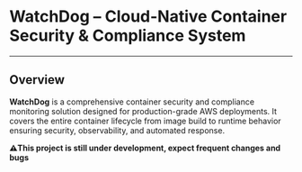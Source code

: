 # WatchDog – Cloud-Native Container Security & Compliance System
___
## Overview
**WatchDog** is a comprehensive container security and compliance monitoring solution designed for production-grade AWS deployments. It covers the entire container lifecycle from image build to runtime behavior ensuring security, observability, and automated response.

**⚠️This project is still under development, expect frequent changes and bugs**